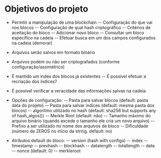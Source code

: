 Objetivos do projeto
====================

- Permitir a manipulação de uma blockchain
-- Configuração do que vai nos blocos
-- Configuração de qual hash criptográfico
-- Critérios de aceitação do bloco
-- Adicionar novo bloco
-- Consultar um bloco específico na cadeia
-- Efetuar busca em um dos campos configurados na cadeia (demorar)

- Arquivos serão salvos em formato binário

- Arquivos podem ou não ser criptografados (conforme configuração/assimétrico)

- É mantido um index dos blocos já existentes
-- É possível efetuar a recriação dos índices? 

- É possível verificar a veracidade das informações salvas na cadeia

- Opções de configuração:
-- Pasta para salvar blocos (default: pasta data do projeto)
-- Pasta para salvar índices (default: mesma pasta dos blocos)
-- algoritmo utilizado no hash (default: sha256 but supports any of hash_algos())
-- Merkle Root (default: não)
-- Tamanho máximo do arquivo binário (quando excede o tamanho ele cria um novo arquivo)
-- Prefixo a ser utilizado no nome dos arquivos de bloco
-- Dificuldade (número de ZEROS no ińício da string. default: no)

- Atributos default do bloco:
-- version (hash with configs)
-- index
-- timestamp
-- prevhash
-- blockhash
-- datalength
-- totallength
-- data
-- nonce (default: 0)
-- merkleroot
